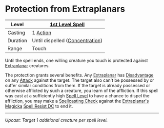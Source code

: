 # Protection from Extraplanars

| Level    | [1st Level Spell](1st%20Level%20Spells.md)                            |
| -------- | --------------------------------------------------------------------- |
| Casting  | 1 [Action](../../../../Game%20Procedures/Core%20Procedures/Action.md) |
| Duration | Until dispelled ([Concentration](../../Concentration.md))             |
| Range    | Touch                                                                 |

Until the spell ends, one willing creature you touch is protected against [Extraplanar](../../../../Resources%20for%20GMs/Creature%20Types/Extraplanar.md) creatures.

The protection grants several benefits. Any [Extraplanar](../../../../Resources%20for%20GMs/Creature%20Types/Extraplanar.md) has [Disadvantage](../../../../Game%20Procedures/Die%20Rolling%20Mechanics/Disadvantage.md) on any [Attack](../../../../Game%20Procedures/Combat/Attack.md) against the target. The target also can't be possessed by or suffer similar conditions from them. If the target is already possessed or otherwise afflicted by such a creature, you learn of the affliction. If this spell was cast at a sufficiently high [Spell Level](../../Spell%20Level.md) to have a chance to dispel the affliction, you may make a [Spellcasting Check](../../../Spellcasting/Spellcasting%20Check.md) against the [Extraplanar's](../../../../Resources%20for%20GMs/Creature%20Types/Extraplanar.md) [Magicka](../../../../Player%20Characters/Attributes/Magicka.md) [Spell Resist DC](../../../Spellcasting/Spell%20Resist%20DC.md) to end it.

---
*Upcast: Target 1 additional creature per spell level.*
